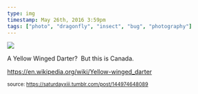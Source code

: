 ```yaml
---
type: img
timestamp: May 26th, 2016 3:59pm
tags: ["photo", "dragonfly", "insect", "bug", "photography"]
---
```

<img src="https://saturdayxiii.github.io/media/media/144974648089.jpg"/>
                                                                                          
A Yellow Winged Darter?  But this is Canada.

<a href="https://en.wikipedia.org/wiki/Yellow-winged_darter" target="_blank">https://en.wikipedia.org/wiki/Yellow-winged_darter</a><br/>
 
                                    
                
                
                
                
                                
<small>source: https://saturdayxiii.tumblr.com/post/144974648089</small>